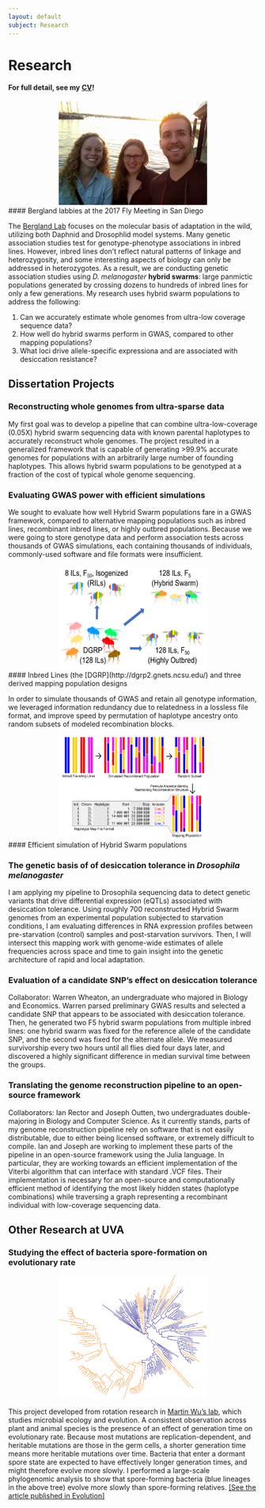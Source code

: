 ```yaml
---
layout: default
subject: Research
---
```


# Research
#### For full detail, see my [CV](assets/docs/CAWeller_CV.pdf)!

<center><img src="assets/img/Dros_58.jpg" height="210" width="300"></center>
#### Bergland labbies at the 2017 Fly Meeting in San Diego

The [Bergland Lab](http://bergland-lab.org/) focuses on the molecular basis of adaptation in the wild, utilizing both Daphnid and Drosophlid model systems. Many genetic association studies test for genotype-phenotype associations in inbred lines. However, inbred lines don’t reflect natural patterns of linkage and heterozygosity, and some interesting aspects of biology can only be addressed in heterozygotes. As a result, we are conducting genetic association studies using *D. melanogaster* **hybrid swarms**: large panmictic populations generated by crossing dozens to hundreds of inbred lines for only a few generations. My research uses hybrid swarm populations to address the following:

1. Can we accurately estimate whole genomes from ultra-low coverage sequence data?
2. How well do hybrid swarms perform in GWAS, compared to other mapping populations?
3. What loci drive allele-specific expressiona and are associated with desiccation resistance?

## Dissertation Projects

### Reconstructing whole genomes from ultra-sparse data
My first goal was to develop a pipeline that can combine ultra-low-coverage (0.05X) hybrid swarm sequencing data with known parental haplotypes to accurately reconstruct whole genomes. The project resulted in a generalized framework that is capable of generating >99.9% accurate genomes for populations with an arbitrarily large number of founding haplotypes. This allows hybrid swarm populations to be genotyped at a fraction of the cost of typical whole genome sequencing.

### Evaluating GWAS power with efficient simulations
We sought to evaluate how well Hybrid Swarm populations fare in a GWAS framework, compared to alternative mapping populations such as inbred lines, recombinant inbred lines, or highly outbred populations. Because we were going to store genotype data and perform association tests across thousands of GWAS simulations, each containing thousands of individuals, commonly-used software and file formats were insufficient.

<center><a href="assets/img/mapping_populations.png"><img src="assets/img/mapping_populations.png" height="210" width="300"></a></center>
#### Inbred Lines (the [DGRP](http://dgrp2.gnets.ncsu.edu/) and three derived mapping population designs

In order to simulate thousands of GWAS and retain all genotype information, we leveraged information redundancy due to relatedness in a lossless file format, and improve speed by permutation of haplotype ancestry onto random subsets of modeled recombination blocks.

<center><a href="assets/img/flowchart.png"><img src="assets/img/flowchart.png" height="210" width="300"></a></center>
#### Efficient simulation of Hybrid Swarm populations

### The genetic basis of of desiccation tolerance in *Drosophila melanogaster*
I am applying my pipeline to Drosophila sequencing data to detect genetic variants that drive differential expression (eQTLs) associated with desiccation tolerance. Using roughly 700 reconstructed Hybrid Swarm genomes from an experimental population subjected to starvation conditions, I am evaluating differences in RNA expression profiles between pre-starvation (control) samples and post-starvation survivors. Then, I will intersect this mapping work with genome-wide estimates of allele frequencies across space and time to gain insight into the genetic architecture of rapid and local adaptation.


### Evaluation of a candidate SNP’s effect on desiccation tolerance
Collaborator: Warren Wheaton, an undergraduate who majored in Biology and Economics. Warren parsed preliminary GWAS results and selected a candidate SNP that appears to be associated with desiccation tolerance. Then, he generated two F5 hybrid swarm populations from multiple inbred lines: one hybrid swarm was fixed for the reference allele of the candidate SNP, and the second was fixed for the alternate allele. We measured survivorship every two hours until all flies died four days later, and discovered a highly significant difference in median survival time between the groups.

### Translating the genome reconstruction pipeline to an open-source framework
Collaborators: Ian Rector and Joseph Outten, two undergraduates double-majoring in Biology and Computer Science. As it currently stands, parts of my genome reconstruction pipeline rely on software that is not easily distributable, due to either being licensed software, or extremely difficult to compile. Ian and Joseph are working to implement these parts of the pipeline in an open-source framework using the Julia language. In particular, they are working towards an efficient implementation of the Viterbi algorithm that can interface with standard .VCF files. Their implementation is necessary for an open-source and computationally efficient method of identifying the most likely hidden states (haplotype combinations) while traversing a graph representing a recombinant individual with low-coverage sequencing data.

## Other Research at UVA
### Studying the effect of bacteria spore-formation on evolutionary rate
<center><a href="assets/img/tree.png"><img src="assets/img/tree.png" height="250" width="300"></a></center>

This project developed from rotation research in [Martin Wu’s lab](http://www.wulabuva.org/), which studies microbial ecology and evolution. A consistent observation across plant and animal species is the presence of an effect of generation time on evolutionary rate. Because most mutations are replication-dependent, and heritable mutations are those in the germ cells, a shorter generation time means more heritable mutations over time. Bacteria that enter a dormant spore state are expected to have effectively longer generation times, and might therefore evolve more slowly. I performed a large-scale phylogenomic analysis to show that spore-forming bacteria (blue lineages in the above tree) evolve more slowly than spore-forming relatives. [[See the article published in Evolution]](assets/docs/Weller_Wu_2015_Evolution.pdf)
